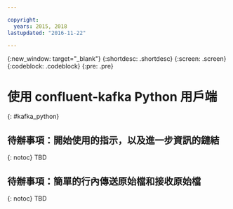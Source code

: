 ```yaml
---

copyright:
  years: 2015, 2018
lastupdated: "2016-11-22"

---
```


{:new_window: target="_blank"}
{:shortdesc: .shortdesc}
{:screen: .screen}
{:codeblock: .codeblock}
{:pre: .pre}

# 使用 confluent-kafka Python 用戶端
{: #kafka_python}

## 待辦事項：開始使用的指示，以及進一步資訊的鏈結
{: notoc}
TBD

## 待辦事項：簡單的行內傳送原始檔和接收原始檔
{: notoc}
TBD
